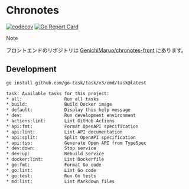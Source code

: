 # Chronotes

[![codecov](https://codecov.io/github/yashikota/chronotes/graph/badge.svg?token=8LK1D9KWN5)](https://codecov.io/github/yashikota/chronotes)
[![Go Report Card](https://goreportcard.com/badge/github.com/yashikota/chronotes)](https://goreportcard.com/report/github.com/yashikota/chronotes)

> [!NOTE]
> フロントエンドのリポジトリは [GenichiMaruo/chronotes-front](https://github.com/GenichiMaruo/chronotes-front) にあります。  

## Development

```sh
go install github.com/go-task/task/v3/cmd/task@latest
```

```txt
task: Available tasks for this project:
* all:                Run all tasks
* build:              Build Docker image
* default:            Display this help message
* dev:                Run development environment
* actions:lint:       Lint GitHub Actions
* api:fmt:            Format OpenAPI specification
* api:lint:           Lint API documentation
* api:split:          Split OpenAPI specification
* api:tsp:            Generate Open API from TypeSpec
* dev:down:           Stop service
* dev:up:             Rebuild service
* docker:lint:        Lint Dockerfile
* go:fmt:             Format Go code
* go:lint:            Lint Go code
* go:test:            Run Go tests
* md:lint:            Lint Markdown files
```

